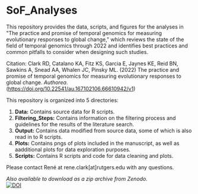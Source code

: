# SoF_Analyses

This repository provides the data, scripts, and figures for the analyses in "The practice and promise of temporal genomics for measuring evolutionary responses to global change," which reviews the state of the field of temporal genomics through 2022 and identifies best practices and common pitfalls to consider when designing such studies.

Citation: Clark RD, Catalano KA, Fitz KS, Garcia E, Jaynes KE, Reid BN, Sawkins A, Snead AA, Whalen JC, Pinsky ML. (2022) The practice and promise of temporal genomics for measuring evolutionary responses to global change. *Authorea*. (https://doi.org/10.22541/au.167102106.66610942/v1)

This repository is organized into 5 directories:

1. **Data:** Contains source data for R scripts.
2. **Filtering_Steps:** Contains information on the filtering process and guidelines for the results of the literature search.
3. **Output:** Contains data modified from source data, some of which is also read in to R scripts.
4. **Plots:** Contains pngs of plots included in the manuscript, as well as aadditional plots for data exploration purposes.
5. **Scripts:** Contains R scripts and code for data cleaning and plots.

Please contact René at rene.clark[at]rutgers.edu with any questions.

*Also available to download as a zip archive from Zenodo.*      
[![DOI](https://zenodo.org/badge/428362953.svg)](https://zenodo.org/badge/latestdoi/428362953)
